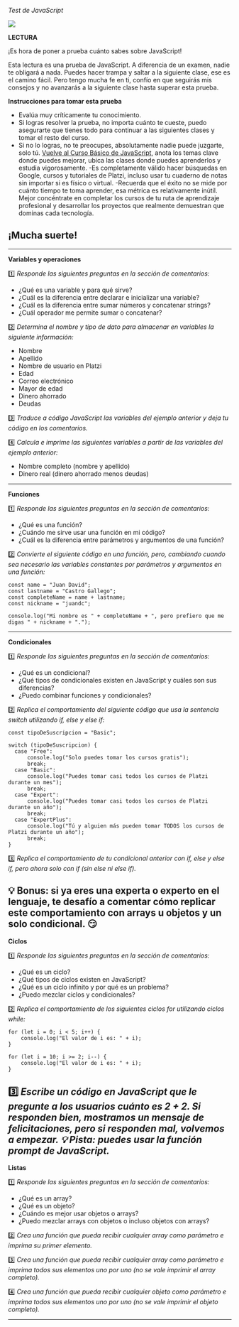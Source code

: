 _Test de JavaScript_

![](https://static.platzi.com/media/achievements/practico-javascript_badge-fb533fa5-73c8-4f75-9d81-0294d9013ab5.png)

**LECTURA**

¡Es hora de poner a prueba cuánto sabes sobre JavaScript!

Esta lectura es una prueba de JavaScript. A diferencia de un examen, nadie te obligará a nada. Puedes hacer trampa y saltar a la siguiente clase, ese es el camino fácil. Pero tengo mucha fe en ti, confío en que seguirás mis consejos y no avanzarás a la siguiente clase hasta superar esta prueba.

**Instrucciones para tomar esta prueba**

- Evalúa muy críticamente tu conocimiento.
- Si logras resolver la prueba, no importa cuánto te cueste, puedo asegurarte que tienes todo para continuar a las siguientes clases y tomar el resto del curso.
- Si no lo logras, no te preocupes, absolutamente nadie puede juzgarte, solo tú. [Vuelve al Curso Básico de JavaScript](https://platzi.com/cursos/basico-javascript/), anota los temas clave donde puedes mejorar, ubica las clases donde puedes aprenderlos y estudia vigorosamente.
-Es completamente válido hacer búsquedas en Google, cursos y tutoriales de Platzi, incluso usar tu cuaderno de notas sin importar si es físico o virtual.
-Recuerda que el éxito no se mide por cuánto tiempo te toma aprender, esa métrica es relativamente inútil. Mejor concéntrate en completar los cursos de tu ruta de aprendizaje profesional y desarrollar los proyectos que realmente demuestran que dominas cada tecnología.

¡Mucha suerte!
----------------------------------------------------------------
----------------------------------------------------------------
**Variables y operaciones**

1️⃣ *Responde las siguientes preguntas en la sección de comentarios:*

- ¿Qué es una variable y para qué sirve?
- ¿Cuál es la diferencia entre declarar e inicializar una variable?
- ¿Cuál es la diferencia entre sumar números y concatenar strings?
- ¿Cuál operador me permite sumar o concatenar?

2️⃣ *Determina el nombre y tipo de dato para almacenar en variables la siguiente información:*

- Nombre
- Apellido
- Nombre de usuario en Platzi
- Edad
- Correo electrónico
- Mayor de edad
- Dinero ahorrado
- Deudas

3️⃣ *Traduce a código JavaScript las variables del ejemplo anterior y deja tu código en los comentarios.*

4️⃣ *Calcula e imprime las siguientes variables a partir de las variables del ejemplo anterior:*

- Nombre completo (nombre y apellido)
- Dinero real (dinero ahorrado menos deudas)

----------------------------------------------------------------
**Funciones**

1️⃣ *Responde las siguientes preguntas en la sección de comentarios:*

- ¿Qué es una función?
- ¿Cuándo me sirve usar una función en mi código?
- ¿Cuál es la diferencia entre parámetros y argumentos de una función?

2️⃣ *Convierte el siguiente código en una función, pero, cambiando cuando sea necesario las variables constantes por parámetros y argumentos en una función:*

``const name = "Juan David";`` <br>
``const lastname = "Castro Gallego";`` <br>
``const completeName = name + lastname;`` <br>
``const nickname = "juandc";`` <br>
`` `` <br>
``console.log("Mi nombre es " + completeName + ", pero prefiero que me digas " + nickname + ".");`` <br>

----------------------------------------------------------------
**Condicionales**

1️⃣ *Responde las siguientes preguntas en la sección de comentarios:*

- ¿Qué es un condicional?
- ¿Qué tipos de condicionales existen en JavaScript y cuáles son sus diferencias?
- ¿Puedo combinar funciones y condicionales?

2️⃣ *Replica el comportamiento del siguiente código que usa la sentencia switch utilizando if, else y else if:*

``const tipoDeSuscripcion = "Basic"; ``<br>
`` `` <br>
``switch (tipoDeSuscripcion) { ``<br>
``   case "Free": ``<br>
``       console.log("Solo puedes tomar los cursos gratis"); ``<br>
``       break; ``<br>
``   case "Basic": ``<br>
``       console.log("Puedes tomar casi todos los cursos de Platzi durante un mes"); ``<br>
``       break; ``<br>
``   case "Expert": ``<br>
``       console.log("Puedes tomar casi todos los cursos de Platzi durante un año"); ``<br>
``       break; ``<br>
``   case "ExpertPlus": ``<br>
``       console.log("Tú y alguien más pueden tomar TODOS los cursos de Platzi durante un año"); ``<br>
``       break; ``<br>
``} ``<br>

3️⃣ *Replica el comportamiento de tu condicional anterior con if, else y else if, pero ahora solo con if (sin else ni else if).*

💡 Bonus: si ya eres una experta o experto en el lenguaje, te desafío a comentar cómo replicar este comportamiento con arrays u objetos y un solo condicional. 😏
----------------------------------------------------------------
**Ciclos**

1️⃣ *Responde las siguientes preguntas en la sección de comentarios:*

- ¿Qué es un ciclo?
- ¿Qué tipos de ciclos existen en JavaScript?
- ¿Qué es un ciclo infinito y por qué es un problema?
- ¿Puedo mezclar ciclos y condicionales?

2️⃣ *Replica el comportamiento de los siguientes ciclos for utilizando ciclos while:*

``for (let i = 0; i < 5; i++) {`` <br>
``    console.log("El valor de i es: " + i);`` <br>
``}`` <br>
`` `` <br>
``for (let i = 10; i >= 2; i--) {`` <br>
``    console.log("El valor de i es: " + i);`` <br>
``}`` <br>

3️⃣ *Escribe un código en JavaScript que le pregunte a los usuarios cuánto es 2 + 2. Si responden bien, mostramos un mensaje de felicitaciones, pero si responden mal, volvemos a empezar.
💡 Pista: puedes usar la función prompt de JavaScript.*
----------------------------------------------------------------
**Listas**

1️⃣ *Responde las siguientes preguntas en la sección de comentarios:*

- ¿Qué es un array?
- ¿Qué es un objeto?
- ¿Cuándo es mejor usar objetos o arrays?
- ¿Puedo mezclar arrays con objetos o incluso objetos con arrays?

2️⃣ *Crea una función que pueda recibir cualquier array como parámetro e imprima su primer elemento.*

3️⃣ *Crea una función que pueda recibir cualquier array como parámetro e imprima todos sus elementos uno por uno (no se vale imprimir el array completo).*

4️⃣ *Crea una función que pueda recibir cualquier objeto como parámetro e imprima todos sus elementos uno por uno (no se vale imprimir el objeto completo).*

------------------------------------------------------------------------------------------------




